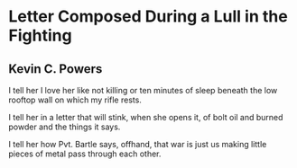 # Letter Composed During a Lull in the Fighting
## Kevin C. Powers
I tell her I love her like not killing
or ten minutes of sleep
beneath the low rooftop wall
on which my rifle rests.

I tell her in a letter that will stink,
when she opens it,
of bolt oil and burned powder
and the things it says.

I tell her how Pvt. Bartle says, offhand,
that war is just us
making little pieces of metal
pass through each other.